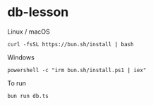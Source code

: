 # db-lesson

Linux / macOS
```
curl -fsSL https://bun.sh/install | bash
```

Windows
```
powershell -c "irm bun.sh/install.ps1 | iex"
```

To run
```
bun run db.ts
```